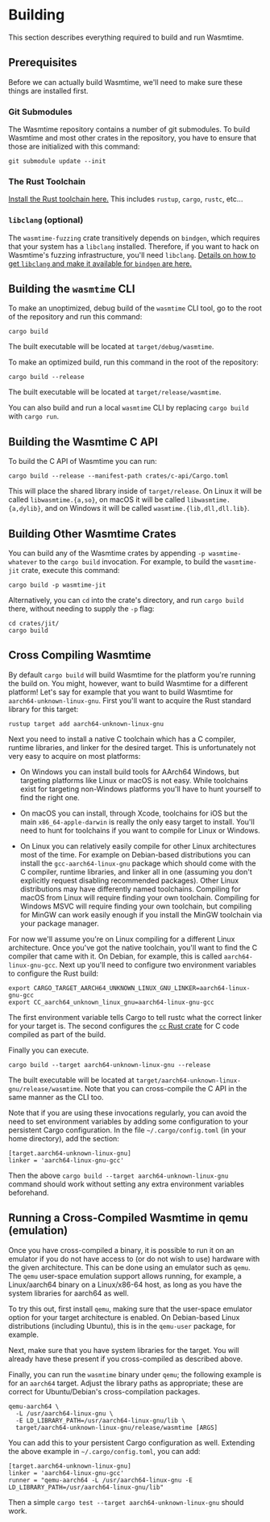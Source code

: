 # Building

This section describes everything required to build and run Wasmtime.

## Prerequisites

Before we can actually build Wasmtime, we'll need to make sure these things are
installed first.

### Git Submodules

The Wasmtime repository contains a number of git submodules. To build Wasmtime
and most other crates in the repository, you have to ensure that those are
initialized with this command:

```shell
git submodule update --init
```

### The Rust Toolchain

[Install the Rust toolchain here.](https://www.rust-lang.org/tools/install) This
includes `rustup`, `cargo`, `rustc`, etc...

### `libclang` (optional)

The `wasmtime-fuzzing` crate transitively depends on `bindgen`, which requires
that your system has a `libclang` installed. Therefore, if you want to hack on
Wasmtime's fuzzing infrastructure, you'll need `libclang`. [Details on how to
get `libclang` and make it available for `bindgen` are
here.](https://rust-lang.github.io/rust-bindgen/requirements.html#clang)

## Building the `wasmtime` CLI

To make an unoptimized, debug build of the `wasmtime` CLI tool, go to the root
of the repository and run this command:

```shell
cargo build
```

The built executable will be located at `target/debug/wasmtime`.

To make an optimized build, run this command in the root of the repository:

```shell
cargo build --release
```

The built executable will be located at `target/release/wasmtime`.

You can also build and run a local `wasmtime` CLI by replacing `cargo build`
with `cargo run`.

## Building the Wasmtime C API

To build the C API of Wasmtime you can run:

```shell
cargo build --release --manifest-path crates/c-api/Cargo.toml
```

This will place the shared library inside of `target/release`. On Linux it will
be called `libwasmtime.{a,so}`, on macOS it will be called
`libwasmtime.{a,dylib}`, and on Windows it will be called
`wasmtime.{lib,dll,dll.lib}`.

## Building Other Wasmtime Crates

You can build any of the Wasmtime crates by appending `-p wasmtime-whatever` to
the `cargo build` invocation. For example, to build the `wasmtime-jit` crate,
execute this command:

```shell
cargo build -p wasmtime-jit
```

Alternatively, you can `cd` into the crate's directory, and run `cargo build`
there, without needing to supply the `-p` flag:

```shell
cd crates/jit/
cargo build
```

## Cross Compiling Wasmtime

By default `cargo build` will build Wasmtime for the platform you're running the
build on. You might, however, want to build Wasmtime for a different platform!
Let's say for example that you want to build Wasmtime for
`aarch64-unknown-linux-gnu`. First you'll want to acquire the Rust standard
library for this target:

```shell
rustup target add aarch64-unknown-linux-gnu
```

Next you need to install a native C toolchain which has a C compiler, runtime
libraries, and linker for the desired target. This is unfortunately not very
easy to acquire on most platforms:

* On Windows you can install build tools for AArch64 Windows, but targeting
  platforms like Linux or macOS is not easy. While toolchains exist for
  targeting non-Windows platforms you'll have to hunt yourself to find the right
  one.

* On macOS you can install, through Xcode, toolchains for iOS but the main
  `x86_64-apple-darwin` is really the only easy target to install. You'll need
  to hunt for toolchains if you want to compile for Linux or Windows.

* On Linux you can relatively easily compile for other Linux architectures most
  of the time. For example on Debian-based distributions you can install the
  `gcc-aarch64-linux-gnu` package which should come with the C compiler, runtime
  libraries, and linker all in one (assuming you don't explicitly request
  disabling recommended packages). Other Linux distributions may have
  differently named toolchains. Compiling for macOS from Linux will require
  finding your own toolchain. Compiling for Windows MSVC will require finding
  your own toolchain, but compiling for MinGW can work easily enough if you
  install the MinGW toolchain via your package manager.

For now we'll assume you're on Linux compiling for a different Linux
architecture.  Once you've got the native toolchain, you'll want to find the C
compiler that came with it. On Debian, for example, this is called
`aarch64-linux-gnu-gcc`. Next up you'll need to configure two environment
variables to configure the Rust build:

```shell
export CARGO_TARGET_AARCH64_UNKNOWN_LINUX_GNU_LINKER=aarch64-linux-gnu-gcc
export CC_aarch64_unknown_linux_gnu=aarch64-linux-gnu-gcc
```

The first environment variable tells Cargo to tell rustc what the correct linker
for your target is. The second configures the [`cc` Rust
crate](https://crates.io/crates/cc) for C code compiled as part of the build.

Finally you can execute.

```shell
cargo build --target aarch64-unknown-linux-gnu --release
```

The built executable will be located at
`target/aarch64-unknown-linux-gnu/release/wasmtime`. Note that you can
cross-compile the C API in the same manner as the CLI too.

Note that if you are using these invocations regularly, you can avoid the need
to set environment variables by adding some configuration to your persistent
Cargo configuration. In the file `~/.cargo/config.toml` (in your home
directory), add the section:

```plain
[target.aarch64-unknown-linux-gnu]
linker = 'aarch64-linux-gnu-gcc'
```

Then the above `cargo build --target aarch64-unknown-linux-gnu` command should
work without setting any extra environment variables beforehand.

## Running a Cross-Compiled Wasmtime in qemu (emulation)

Once you have cross-compiled a binary, it is possible to run it on an emulator
if you do not have access to (or do not wish to use) hardware with the given
architecture. This can be done using an emulator such as `qemu`. The `qemu`
user-space emulation support allows running, for example, a Linux/aarch64
binary on a Linux/x86-64 host, as long as you have the system libraries for
aarch64 as well.

To try this out, first install `qemu`, making sure that the user-space emulator
option for your target architecture is enabled. On Debian-based Linux
distributions (including Ubuntu), this is in the `qemu-user` package, for
example.

Next, make sure that you have system libraries for the target. You will already
have these present if you cross-compiled as described above.

Finally, you can run the `wasmtime` binary under `qemu`; the following example
is for an `aarch64` target. Adjust the library paths as appropriate; these are
correct for Ubuntu/Debian's cross-compilation packages.

```shell
qemu-aarch64 \
  -L /usr/aarch64-linux-gnu \
  -E LD_LIBRARY_PATH=/usr/aarch64-linux-gnu/lib \
  target/aarch64-unknown-linux-gnu/release/wasmtime [ARGS]
```

You can add this to your persistent Cargo configuration as well. Extending the
above example in `~/.cargo/config.toml`, you can add:

```plain
[target.aarch64-unknown-linux-gnu]
linker = 'aarch64-linux-gnu-gcc'
runner = "qemu-aarch64 -L /usr/aarch64-linux-gnu -E LD_LIBRARY_PATH=/usr/aarch64-linux-gnu/lib"
```

Then a simple `cargo test --target aarch64-unknown-linux-gnu` should work.
